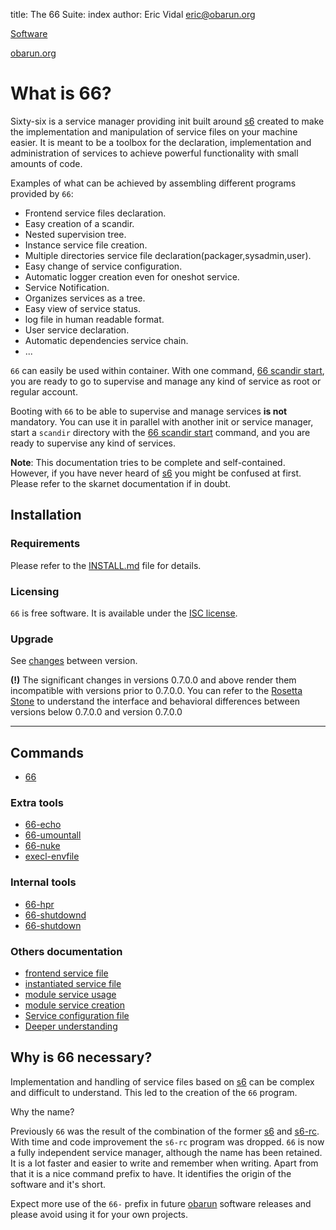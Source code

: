 title: The 66 Suite: index
author: Eric Vidal <eric@obarun.org>

[Software](https://web.obarun.org/software)

[obarun.org](https://web.obarun.org)

# What is 66?

Sixty-six is a service manager providing init built around [s6](https://skarnet.org/software/s6) created to make the implementation and manipulation of service files on your machine easier. It is meant to be a toolbox for the declaration, implementation and administration of services to achieve powerful functionality with small amounts of code.

Examples of what can be achieved by assembling different programs provided by `66`:

- Frontend service files declaration.
- Easy creation of a scandir.
- Nested supervision tree.
- Instance service file creation.
- Multiple directories service file declaration(packager,sysadmin,user).
- Easy change of service configuration.
- Automatic logger creation even for oneshot service.
- Service Notification.
- Organizes services as a tree.
- Easy view of service status.
- log file in human readable format.
- User service declaration.
- Automatic dependencies service chain.
- ...

`66` can easily be used within container. With one command, [66 scandir start](scandir.html), you are ready to go to supervise and manage any kind of service as root or regular account.

Booting with `66` to be able to supervise and manage services **is not** mandatory. You can use it in parallel with another init or service manager, start a `scandir` directory with the [66 scandir start](scandir.html) command, and you are ready to supervise any kind of services.

**Note**: This documentation tries to be complete and self-contained. However, if you have never heard of [s6](https://skarnet.org/software/s6) you might be confused at first. Please refer to the skarnet documentation if in doubt.

## Installation

### Requirements

Please refer to the [INSTALL.md](https://git.obarun.org/Obarun/66/-/blob/master/INSTALL.md) file for details.

### Licensing

`66` is free software. It is available under the [ISC license](http://opensource.org/licenses/ISC).

### Upgrade

See [changes](upgrade.html) between version.

**(!)** The significant changes in versions 0.7.0.0 and above render them incompatible with versions prior to 0.7.0.0. You can refer to the [Rosetta Stone](rosetta.html) to understand the interface and behavioral differences between versions below 0.7.0.0 and version 0.7.0.0

---

## Commands

- [66](66.html)

### Extra tools

- [66-echo](66-echo.html)
- [66-umountall](66-umountall.html)
- [66-nuke](66-nuke.html)
- [execl-envfile](execl-envfile.html)

### Internal tools

- [66-hpr](66-hpr.html)
- [66-shutdownd](66-shutdownd.html)
- [66-shutdown](66-shutdown.html)

### Others documentation

- [frontend service file](frontend.html)
- [instantiated service file](instantiated-service.html)
- [module service usage](module-usage.html)
- [module service creation](module-creation.html)
- [Service configuration file](service-configuration-file.html)
- [Deeper understanding](deeper.html)

## Why is 66 necessary?

Implementation and handling of service files based on [s6](https://skarnet.org/software/s6) can be complex and difficult to understand. This led to the creation of the `66` program.

Why the name?

Previously `66` was the result of the combination of the former [s6](https://skarnet.org/software/s6) and [s6-rc](https://skarnet.org/software/s6-rc). With time and code improvement the `s6-rc` program was dropped. `66` is now a fully independent service manager, although the name has been retained.
It is a lot faster and easier to write and remember when writing. Apart from that it is a nice command prefix to have. It identifies the origin of the software and it's short.

Expect more use of the `66-` prefix in future [obarun](https://web.obarun.org) software releases and please avoid using it for your own projects.
